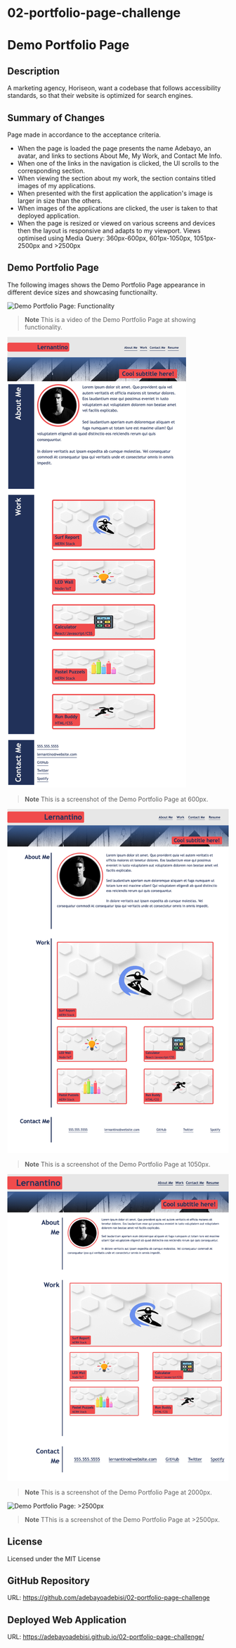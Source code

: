 # 02-portfolio-page-challenge

# Demo Portfolio Page

## Description
A marketing agency, Horiseon, want a codebase that follows accessibility standards, so that their website is optimized for search engines.

## Summary of Changes
Page made in accordance to the acceptance criteria.
- When the page is loaded the page presents the name Adebayo, an avatar, and links to sections About Me, My Work, and Contact Me Info.
- When one of the links in the navigation is clicked, the UI scrolls to the corresponding section.
- When viewing the section about my work, the section contains titled images of my applications.
- When presented with the first application the application's image is larger in size than the others.
- When images of the applications are clicked, the user is taken to that deployed application.
- When the page is resized or viewed on various screens and devices then the layout is responsive and adapts to my viewport. Views optimised using Media Query: 360px-600px, 601px-1050px, 1051px-2500px and >2500px

## Demo Portfolio Page
The following images shows the Demo Portfolio Page appearance in different device sizes and showcasing functionailty.

![Demo Portfolio Page: Functionality](assets/images/portfolio-demo.gif)

> **Note** This is a video of the Demo Portfolio Page at showing functionality.

![Demo Portfolio Page: 360px-600px](assets/images/Screenshot-max-600px.html.png)

> **Note** This is a screenshot of the Demo Portfolio Page at 600px.

![Demo Portfolio Page: 601px-1050px](assets/images/Screenshot-max-1050px..html.png)

> **Note** This is a screenshot of the Demo Portfolio Page at 1050px.

![Demo Portfolio Page: 1051px-2500px](assets/images/Screenshot-max-2500px..png)

> **Note** This is a screenshot of the Demo Portfolio Page at 2000px.

![Demo Portfolio Page: >2500px](assets/images/Screenshot-over-2500px..png)

> **Note** TThis is a screenshot of the Demo Portfolio Page at >2500px.

## License
Licensed under the MIT License

## GitHub Repository
URL: https://github.com/adebayoadebisi/02-portfolio-page-challenge 

## Deployed Web Application
URL: https://adebayoadebisi.github.io/02-portfolio-page-challenge/